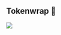 ## Tokenwrap 👋

![](https://files.gitbook.com/v0/b/gitbook-x-prod.appspot.com/o/spaces%2FTu1Q5Pm27MK3wqIhXigt%2Fuploads%2FxWautJKGZwZO4xcySYxQ%2F6012310833050272308.jpg?alt=media&token=6f3372f3-1eaa-4b98-9bfc-ed99026e5f7e)


<!--
**tokenwrap/Tokenwrap** is a ✨ _special_ ✨ repository because its `README.md` (this file) appears on your GitHub profile.

Here are some ideas to get you started:

- 🔭 I’m currently working on ...
- 🌱 I’m currently learning ...
- 👯 I’m looking to collaborate on ...
- 🤔 I’m looking for help with ...
- 💬 Ask me about ...
- 📫 How to reach me: ...
- 😄 Pronouns: ...
- ⚡ Fun fact: ...
-->

